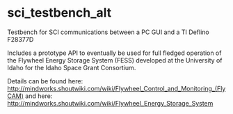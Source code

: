 # sci_testbench_alt
Testbench for SCI communications between a PC GUI and a TI Deflino F28377D

Includes a prototype API to eventually be used for full fledged operation of the Flywheel Energy Storage System (FESS)
developed at the University of Idaho for the Idaho Space Grant Consortium.

Details can be found here: http://mindworks.shoutwiki.com/wiki/Flywheel_Control_and_Monitoring_(FlyCAM)
and here: http://mindworks.shoutwiki.com/wiki/Flywheel_Energy_Storage_System
